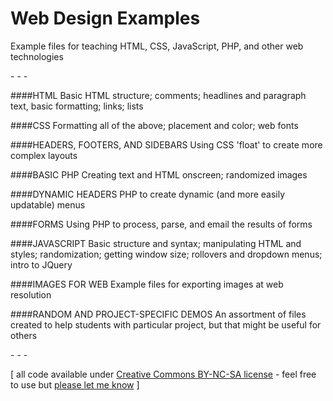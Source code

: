 Web Design Examples
=================

Example files for teaching HTML, CSS, JavaScript, PHP, and other web technologies

\- \- \-

####HTML
Basic HTML structure; comments; headlines and paragraph text, basic formatting; links; lists

####CSS
Formatting all of the above; placement and color; web fonts

####HEADERS, FOOTERS, AND SIDEBARS
Using CSS 'float' to create more complex layouts

####BASIC PHP
Creating text and HTML onscreen; randomized images

####DYNAMIC HEADERS
PHP to create dynamic (and more easily updatable) menus

####FORMS
Using PHP to process, parse, and email the results of forms

####JAVASCRIPT
Basic structure and syntax; manipulating HTML and styles; randomization; getting window size; rollovers and dropdown menus; intro to JQuery

####IMAGES FOR WEB
Example files for exporting images at web resolution

####RANDOM AND PROJECT-SPECIFIC DEMOS
An assortment of files created to help students with particular project, but that might be useful for others

\- \- \-

\[ all code available under [Creative Commons BY-NC-SA license](http://creativecommons.org/licenses/by-nc-sa/3.0/) - feel free to use but [please let me know](http://www.jeffreythompson.org) \]
